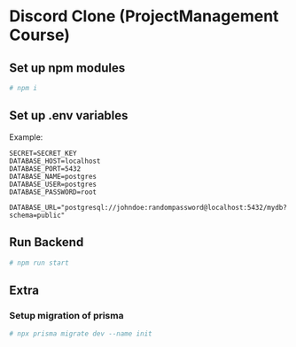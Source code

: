 # Discord Clone (ProjectManagement Course)

## Set up npm modules
```bash
# npm i
```

## Set up .env variables
Example: 
```
SECRET=SECRET_KEY
DATABASE_HOST=localhost
DATABASE_PORT=5432
DATABASE_NAME=postgres
DATABASE_USER=postgres
DATABASE_PASSWORD=root

DATABASE_URL="postgresql://johndoe:randompassword@localhost:5432/mydb?schema=public"
```

## Run Backend
```bash
# npm run start
```


## Extra

### Setup migration of prisma

```bash
# npx prisma migrate dev --name init
```
